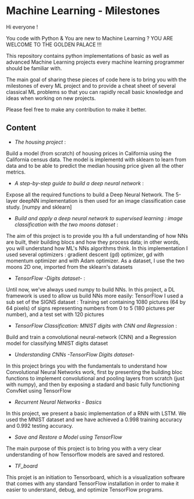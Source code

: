 # Machine Learning - Milestones

Hi everyone !

You code with Python & You are new to Machine Learning ? YOU ARE WELCOME TO THE GOLDEN PALACE !!!

This repository contains python implementations of basic as well as advanced Machine Learning projects every machine learning programmer should be familiar with.

The main goal of sharing these pieces of code here is to bring you with the milestones of every ML project and to provide a cheat sheet of several classical ML problems so that you can rapidly recall basic knowledge and ideas when working on new projects.

Please feel free to make any contribution to make it better.

## Content

- *The housing project* : 

Build a model (from scratch) of housing prices in California using the California census data. The model is implementd with sklearn to learn from data and to be able to predict the median housing price given all the other metrics. 


- *A step-by-step guide to build a deep neural network* :

Expose all the required functions to build a Deep Neural Network. The 5-layer deepNN implementation is then used for an image classification case study. [numpy and sklearn]


- *Build and apply a deep neural network to supervised learning : image classification with the two moons dataset* :

The aim of this project is to provide you Ith a full understanding of how NNs are built, their building blocs and how they process data; in other words, you will understand how ML's NNs algorithms think. In this implementation I used several optimizers : gradient descent (gd) optimizer, gd with momentum optimizer and with Adam optimizer. As a dataset, I use the two moons 2D one, imported from the sklearn's datasets


- *TensorFlow -Digits dataset-* : 

Until now, we've always used numpy to build NNs. In this project, a DL framework is used to allow us build NNs more easily: TensorFlow
I used a sub set of the SIGNS dataset : Training set containing 1080 pictures (64 by 64 pixels) of signs representing numbers from 0 to 5 (180 pictures per number), and a test set with 120 pictures


- *TensorFlow Classification: MNIST digits with CNN and Regression* : 

Build and train a convolutional neural-network (CNN) and a Regression model for classifying MNIST digits dataset


- *Understanding CNNs -TensorFlow Digits dataset-*

In this project brings you with the fundamentals to understand how Convolutional Neural Networks work, first by presenting the building bloc functions to implement convolutional and pooling layers from scratch (just with numpy), and then by exposing a stadard and basic fully functioning ConvNet using TensorFlow


- *Recurrent Neural Networks - Basics*

In this project, we present a basic implementation of a RNN with LSTM. We used the MNIST dataset and we have achieved a 0.998 training accuracy and 0.992 testing accuracy.


- *Save and Restore a Model using TensorFlow*

The main purpose of this project is to bring you with a very clear understanding of how Tensorflow models are saved and restored.

- *TF_board*

This projet is an initiation to Tensorboard, which is a visualization software that comes with any standard TensorFlow installation in order to make it easier to understand, debug, and optimize TensorFlow programs.

